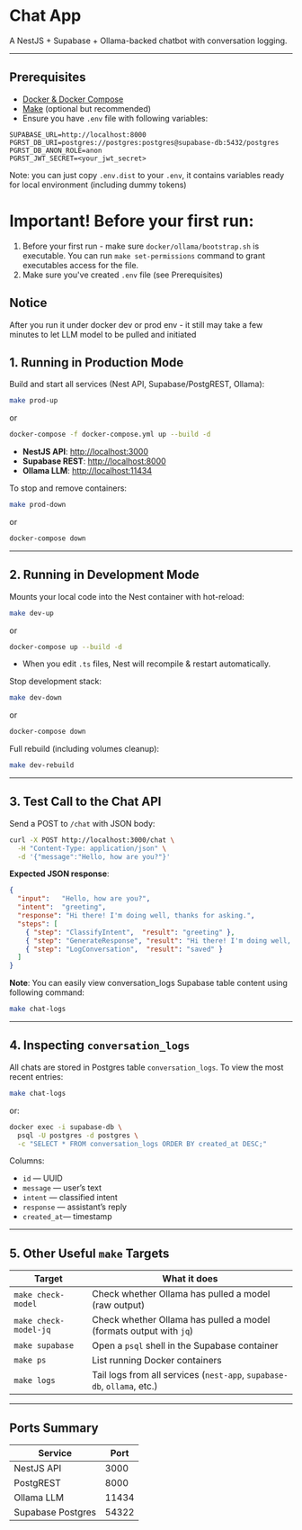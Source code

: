 # Chat App

A NestJS + Supabase + Ollama-backed chatbot with conversation logging.

---

## Prerequisites

- [Docker & Docker Compose](https://docs.docker.com/get-docker/)
- [Make](https://www.gnu.org/software/make/) (optional but recommended)
- Ensure you have `.env` file with following variables:
```
SUPABASE_URL=http://localhost:8000
PGRST_DB_URI=postgres://postgres:postgres@supabase-db:5432/postgres
PGRST_DB_ANON_ROLE=anon
PGRST_JWT_SECRET=<your_jwt_secret>
```
Note: you can just copy `.env.dist` to your `.env`, it contains variables ready for local environment (including dummy tokens)

# Important! Before your first run:
1. Before your first run - make sure `docker/ollama/bootstrap.sh` is executable.
You can run `make set-permissions` command to grant executables access for the file.
2. Make sure you've created `.env` file (see Prerequisites)

## Notice
After you run it under docker dev or prod env - it still may take a few minutes to let LLM model to be pulled and initiated

## 1. Running in Production Mode

Build and start all services (Nest API, Supabase/PostgREST, Ollama):

```bash
make prod-up
```
or
```bash
docker-compose -f docker-compose.yml up --build -d
```

* **NestJS API**: [http://localhost:3000](http://localhost:3000)
* **Supabase REST**: [http://localhost:8000](http://localhost:8000)
* **Ollama LLM**: [http://localhost:11434](http://localhost:11434)

To stop and remove containers:

```bash
make prod-down
```
or
```bash
docker-compose down
```

---

## 2. Running in **Development** Mode

Mounts your local code into the Nest container with hot-reload:

```bash
make dev-up
```
or
```bash
docker-compose up --build -d
```

* When you edit `.ts` files, Nest will recompile & restart automatically.

Stop development stack:

```bash
make dev-down
```
or
```bash
docker-compose down
```

Full rebuild (including volumes cleanup):

```bash
make dev-rebuild
```

---

## 3. Test Call to the Chat API

Send a POST to `/chat` with JSON body:

```bash
curl -X POST http://localhost:3000/chat \
  -H "Content-Type: application/json" \
  -d '{"message":"Hello, how are you?"}'
```

**Expected JSON response**:

```json
{
  "input":   "Hello, how are you?",
  "intent":  "greeting",
  "response": "Hi there! I'm doing well, thanks for asking.",
  "steps": [
    { "step": "ClassifyIntent",  "result": "greeting" },
    { "step": "GenerateResponse", "result": "Hi there! I'm doing well, thanks for asking." },
    { "step": "LogConversation",  "result": "saved" }
  ]
}
```
**Note**: You can easily view conversation_logs Supabase table content using following command:
```bash
make chat-logs
```

---

## 4. Inspecting `conversation_logs`

All chats are stored in Postgres table `conversation_logs`. To view the most recent entries:

```bash
make chat-logs
```

or:

```bash
docker exec -i supabase-db \
  psql -U postgres -d postgres \
  -c "SELECT * FROM conversation_logs ORDER BY created_at DESC;"
```

Columns:

* `id`        — UUID
* `message`   — user’s text
* `intent`    — classified intent
* `response`  — assistant’s reply
* `created_at`— timestamp

---

## 5. Other Useful `make` Targets

| Target                | What it does                                                            |
|-----------------------|-------------------------------------------------------------------------|
| `make check-model`    | Check whether Ollama has pulled a model (raw output)                    |
| `make check-model-jq` | Check whether Ollama has pulled a model (formats output with `jq`)      |
| `make supabase`       | Open a `psql` shell in the Supabase container                           |
| `make ps`             | List running Docker containers                                          |
| `make logs`           | Tail logs from all services (`nest-app`, `supabase-db`, `ollama`, etc.) |

---

## Ports Summary

| Service           | Port  |
| ----------------- | ----- |
| NestJS API        | 3000  |
| PostgREST         | 8000  |
| Ollama LLM        | 11434 |
| Supabase Postgres | 54322 |
